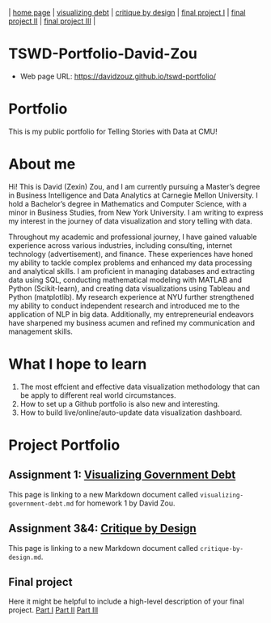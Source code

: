 | [home page](https://davidzouz.github.io/tswd-portfolio/) | [visualizing debt](https://davidzouz.github.io/tswd-portfolio/visualizing-government-debt) | [critique by design](https://davidzouz.github.io/tswd-portfolio/critique-by-design) | [final project I](https://davidzouz.github.io/tswd-portfolio/final-project-part-one) | [final project II](https://davidzouz.github.io/tswd-portfolio/final-project-part-two) | [final project III](https://davidzouz.github.io/tswd-portfolio/final-project-part-three) |

# TSWD-Portfolio-David-Zou
- Web page URL: <https://davidzouz.github.io/tswd-portfolio/>

# Portfolio
This is my public portfolio for Telling Stories with Data at CMU!

# About me
Hi! This is David (Zexin) Zou, and I am currently pursuing a Master’s degree in Business Intelligence and Data Analytics at Carnegie Mellon University. I hold a Bachelor’s degree in Mathematics and Computer Science, with a minor in Business Studies, from New York University. I am writing to express my interest in the journey of data visualization and story telling with data.

Throughout my academic and professional journey, I have gained valuable experience across various industries, including consulting, internet technology (advertisement), and finance. These experiences have honed my ability to tackle complex problems and enhanced my data processing and analytical skills. I am proficient in managing databases and extracting data using SQL, conducting mathematical modeling with MATLAB and Python (Scikit-learn), and creating data visualizations using Tableau and Python (matplotlib). My research experience at NYU further strengthened my ability to conduct independent research and introduced me to the application of NLP in big data. Additionally, my entrepreneurial endeavors have sharpened my business acumen and refined my communication and management skills.

# What I hope to learn
1. The most effcient and effective data visualization methodology that can be apply to different real world circumstances.
2. How to set up a Github portfolio is also new and interesting.
3. How to build live/online/auto-update data visualization dashboard.

# Project Portfolio

## Assignment 1: [Visualizing Government Debt](https://davidzouz.github.io/tswd-portfolio/visualizing-government-debt)
This page is linking to a new Markdown document called `visualizing-government-debt.md` for homework 1 by David Zou. 

## Assignment 3&4: [Critique by Design](https://davidzouz.github.io/tswd-portfolio/critique-by-design)
This page is linking to a new Markdown document called `critique-by-design.md`. 

## Final project
Here it might be helpful to include a high-level description of your final project. 
[Part I](https://davidzouz.github.io/tswd-portfolio/final-project-part-one)
[Part II](https://davidzouz.github.io/tswd-portfolio/final-project-part-two)
[Part III](https://davidzouz.github.io/tswd-portfolio/final-project-part-three)


